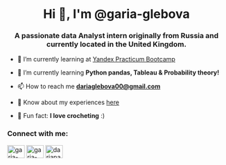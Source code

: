 <h1 align="center">Hi 👋, I'm @garia-glebova</h1>
<h3 align="center">A passionate data Analyst intern originally from Russia and currently located in the United Kingdom.</h3>

- 🔭 I’m currently learning at [Yandex Practicum Bootcamp](https://practicum.yandex.ru/data-analyst-bootcamp/)

- 🌱 I’m currently learning **Python pandas, Tableau & Probability theory!**

- 📫 How to reach me **dariaglebova00@gmail.com**

- 📄 Know about my experiences [here](https://drive.google.com/file/d/1xq7sArMsDFvepT-NJX2rFGHRxKNgq_iE/view?usp=sharing)

- 🧶 Fun fact: **I love crocheting** :)

<h3 align="left">Connect with me:</h3>
<p align="left">
<a href="https://linkedin.com/in/garia-glebova" target="blank"><img align="center" src="https://raw.githubusercontent.com/rahuldkjain/github-profile-readme-generator/master/src/images/icons/Social/linked-in-alt.svg" alt="garia-glebova" height="30" width="40" /></a>
<a href="https://kaggle.com/garia-glebova" target="blank"><img align="center" src="https://raw.githubusercontent.com/rahuldkjain/github-profile-readme-generator/master/src/images/icons/Social/kaggle.svg" alt="garia-glebova" height="30" width="40" /></a>
<a href="https://instagram.com/dariapanovich" target="blank"><img align="center" src="https://raw.githubusercontent.com/rahuldkjain/github-profile-readme-generator/master/src/images/icons/Social/instagram.svg" alt="dariapanovich" height="30" width="40" /></a>
</p>
